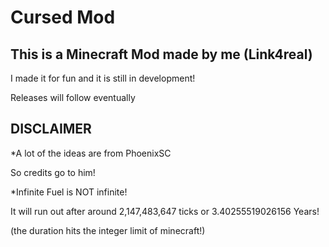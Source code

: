 # Cursed Mod

## This is a Minecraft Mod made by me (Link4real)

I made it for fun and it is still in development!

Releases will follow eventually

## DISCLAIMER

*A lot of the ideas are from PhoenixSC

 So credits go to him!

*Infinite Fuel is NOT infinite!
 
 It will run out after around 2,147,483,647 ticks or 3.40255519026156 Years!

(the duration hits the integer limit of minecraft!)
